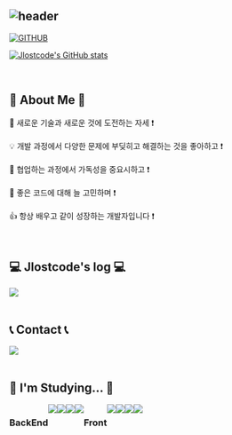 <div >
  
![header](https://capsule-render.vercel.app/api?type=soft&color=CED8F6&text=Welcome%20to%20Jlostcode's%20GitHub%20👋&animation=twinkling&fontSize=35&fontAlignY=40&fontAlign=65&height=250)
---
  
[![GITHUB](https://hits.seeyoufarm.com/api/count/incr/badge.svg?url=https%3A%2F%2Fgithub.com%2FJlostcode&count_bg=%2389C0EB&title_bg=%232F2E2E&icon=github.svg&icon_color=%23FFFFFF&title=GITHUB&edge_flat=false)](https://github.com/Jlostcode)

[![Jlostcode's GitHub stats](https://github-readme-stats.vercel.app/api?username=Jlostcode&include_all_commits=true&theme=nord&hide_border=true&count_private=true)](https://github.com/Jlostcode/github-readme-stats)
 
<br>

## 🙋 About Me 🙋
<div style="text-align: left;" style="display:flex; flex-direction:row;">
    <div>🎵 새로운 기술과 새로운 것에 도전하는 자세 ❗</div><br>
    <div>💡 개발 과정에서 다양한 문제에 부딪히고 해결하는 것을 좋아하고 ❗</div><br>
    <div>👥 협업하는 과정에서 가독성을 중요시하고 ❗</div><br>
    <div>🌟 좋은 코드에 대해 늘 고민하며 ❗</div><br>
    <div>👍 항상 배우고 같이 성장하는 개발자입니다 ❗</div><br>
</div><br>

## 💻 Jlostcode's log 💻
<div style="display:flex; flex-direction:row;">
    <a href="https://blog.naver.com/jlostcode">
        <img src="https://img.shields.io/badge/blog-000000?style=for-the-badge&logo=NAVER&logoColor=white&color=green"> 
    </a>
</div><br>

 
## 📞 Contact 📞
<div style="display:flex; flex-direction:row;">
    <a href="mailto:ksyczx@naver.com">
        <img src="https://img.shields.io/badge/naver-EA4335?style=for-the-badge&logo=naver&logoColor=white&color=green"> 
    </a>
</div><br>
    
## 🔨 I'm Studying... 🔨
<div style="display:flex; flex-direction:row;">
  
 ###  BackEnd
 <div style="display:flex; flex-direction:row;">
    <img src="https://img.shields.io/badge/Java-007396?style=for-the-badge&logo=Java&logoColor=white"> 
    <img src="https://img.shields.io/badge/Spring Boot-6DB33F?style=for-the-badge&logo=spring boot&logoColor=white"> 
    <!--<img src="https://img.shields.io/badge/Gradle-02303A?style=for-the-badge&logo=gradle&logoColor=white"> -->
    <img src="https://img.shields.io/badge/oracle-F80000?style=for-the-badge&logo=oracle&logoColor=white"> 
    <img src="https://img.shields.io/badge/mysql-4479A1?style=for-the-badge&logo=mysql&logoColor=white"> 
 </div>    
    <br>

 ### Front
 <div style="display:flex; flex-direction:row;">   
    <!--<img src="https://img.shields.io/badge/linux-FCC624?style=for-the-badge&logo=linux&logoColor=black"> 
    <img src="https://img.shields.io/badge/apache tomcat-F8DC75?style=for-the-badge&logo=apachetomcat&logoColor=black">
    <img src="https://img.shields.io/badge/Amazon AWS-232F3E?style=for-the-badge&logo=amazon aws&logoColor=white"> 
    <img src="https://img.shields.io/badge/Amazon EC2-FF9900?style=for-the-badge&logo=amazon ec2&logoColor=white"> 
    <img src="https://img.shields.io/badge/Amazon RDS-527FFF?style=for-the-badge&logo=amazon rds&logoColor=white">
    <br> -->
    <img src="https://img.shields.io/badge/html5-E34F26?style=flat-square&logo=html5&logoColor=white"> 
    <img src="https://img.shields.io/badge/css-1572B6?style=flat-square&logo=css3&logoColor=white"> 
    <img src="https://img.shields.io/badge/javascript-F7DF1E?style=flat-square&logo=javascript&logoColor=black"> 
    <img src="https://img.shields.io/badge/bootstrap-7952B3?style=flat-square&logo=bootstrap&logoColor=white">
 </div>
    <br>
</div><br>
</div>

